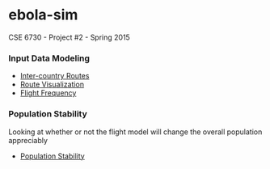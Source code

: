 # ebola-sim
CSE 6730 - Project #2 - Spring 2015

### Input Data Modeling
- [Inter-country Routes](http://nbviewer.ipython.org/gist/avonmoll/b081d35b09043d129b94)
- [Route Visualization](http://nbviewer.ipython.org/gist/avonmoll/1820cc2110ff1f065591)
- [Flight Frequency](http://nbviewer.ipython.org/gist/avonmoll/4b5d6d05154a4f872fb4)

### Population Stability
Looking at whether or not the flight model will change the overall population appreciably
- [Population Stability](http://nbviewer.ipython.org/gist/avonmoll/028303e43e47de478872)